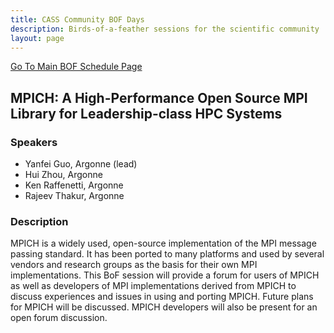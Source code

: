 ```yaml
---
title: CASS Community BOF Days
description: Birds-of-a-feather sessions for the scientific community
layout: page
---
```


[Go To Main BOF Schedule Page](/bofs)

## MPICH: A High-Performance Open Source MPI Library for Leadership-class HPC Systems

### Speakers
- Yanfei Guo, Argonne (lead)
- Hui Zhou, Argonne
- Ken Raffenetti, Argonne
- Rajeev Thakur, Argonne

### Description

MPICH is a widely used, open-­source implementation of the MPI message passing standard. It has been ported to many platforms and used by several vendors and research groups as the basis for their own MPI implementations. This BoF session will provide a forum for users of MPICH as well as developers of MPI implementations derived from MPICH to discuss experiences and issues in using and porting MPICH. Future plans for MPICH will be discussed. MPICH developers will also be present for an open forum discussion.